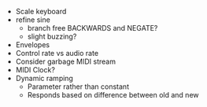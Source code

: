 - Scale keyboard
- refine sine
  - branch free BACKWARDS and NEGATE?
  - slight buzzing?
- Envelopes
- Control rate vs audio rate
- Consider garbage MIDI stream
- MIDI Clock?
- Dynamic ramping
  - Parameter rather than constant
  - Responds based on difference between old and new
